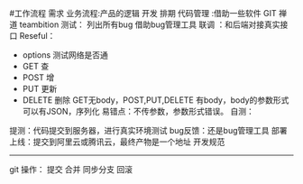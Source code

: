 #工作流程
需求
业务流程:产品的逻辑
开发
排期
代码管理 :借助一些软件  GIT 禅道 teambition
测试： 列出所有bug  借助bug管理工具
联调 ：和后端对接真实接口
Reseful：	
* options  测试网络是否通
* GET		查
* POST	增
* PUT		更新
* DELETE	删除
GET无body，POST,PUT,DELETE 有body，body的参数形式可以有JSON，序列化
易错点：不传参数，参数形式错误。
自测：

提测：代码提交到服务器，进行真实环境测试
bug反馈：还是bug管理工具
部署上线：提交到阿里云或腾讯云，最终产物是一个地址
开发规范
***
git 操作： 提交 合并 同步分支  回滚 